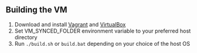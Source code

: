 ## Building the VM
1. Download and install [Vagrant](https://www.vagrantup.com/) and [VirtualBox](https://www.virtualbox.org/wiki/Downloads)
2. Set VM_SYNCED_FOLDER environment variable to your preferred host directory
3. Run `./build.sh` or `build.bat` depending on your choice of the host OS
